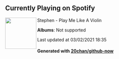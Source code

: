 ## Currently Playing on Spotify

[<img align="left" width="100" src="https://i.scdn.co/image/ab67616d0000b2739d7a1d11cfa9d384b4a953ae">](https://open.spotify.com/album/0LLXezdh5Ytw8SU9Z0Xg8c)

Stephen - Play Me Like A Violin

**Albums**: Not supported

Last updated at 03/02/2021 18:35

#### Generated with [20chan/github-now](https://github.com/20chan/github-now)


<!--
**20chan/20chan** is a ✨ _special_ ✨ repository because its `README.md` (this file) appears on your GitHub profile.

Here are some ideas to get you started:

- 🔭 I’m currently working on ...
- 🌱 I’m currently learning ...
- 👯 I’m looking to collaborate on ...
- 🤔 I’m looking for help with ...
- 💬 Ask me about ...
- 📫 How to reach me: ...
- 😄 Pronouns: ...
- ⚡ Fun fact: ...
-->
